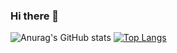 ### Hi there 👋

<!--
**zinedine69/zinedine69** is a ✨ _special_ ✨ repository because its `README.md` (this file) appears on your GitHub profile.

Here are some ideas to get you started:

- 🔭 I’m currently working on ...
- 🌱 I’m currently learning ...
- 👯 I’m looking to collaborate on ...
- 🤔 I’m looking for help with ...
- 💬 Ask me about ...
- 📫 How to reach me: ...
- 😄 Pronouns: ...
- ⚡ Fun fact: ...
-->

![Anurag's GitHub stats](https://github-readme-stats.vercel.app/api?username=zinedine69&show_icons=true&theme=radical)
[![Top Langs](https://github-readme-stats.vercel.app/api/top-langs/?username=zinedine69&layout=compact)](https://github.com/zinedine69/github-readme-stats)


